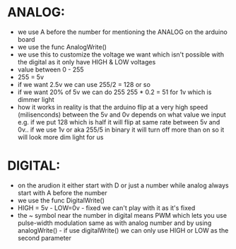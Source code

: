 # ANALOG:
* we use A before the number for mentioning the ANALOG on the arduino board
* we use the func AnalogWrite()
* we use this to customize the voltage we want which isn't possible with the digital as it only have HIGH & LOW voltages
* value between 0 - 255 
* 255 = 5v
* if we want 2.5v we can use 255/2 = 128 or so
* if we want 20% of 5v we can do 255 255 * 0.2 = 51 for 1v which is dimmer light
* how it works in reality is that the arduino flip at a very high speed (milisenconds) between the 5v and 0v depends on what value we input e.g. if we put 128 which is half it will flip at same rate between 5v and 0v.. if we use 1v or aka 255/5 in binary it will turn off more than on so it will look more dim light for us


# DIGITAL:
*  on the arudion it either start with D or just a number while analog always start with A before the number
* we use the func DigitalWrite()
* HIGH = 5v - LOW=0v - fixed we can't play with it as it's fixed
* the ~ symbol near the number in digital means PWM which lets you use pulse-width modulation same as with analog number and by using analogWrite() - if use digitalWrite() we can only use HIGH or LOW as the second parameter
